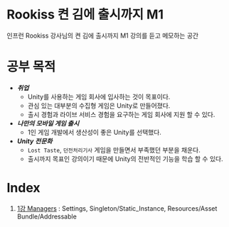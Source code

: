 # Rookiss 켠 김에 출시까지 M1

인프런 Rookiss 강사님의 켠 김에 출시까지 M1 강의를 듣고 메모하는 공간

# 공부 목적
- ***취업***
  - Unity를 사용하는 게임 회사에 입사하는 것이 목표이다.
  - 관심 있는 대부분의 수집형 게임은 Unity로 만들어졌다.
  - 출시 경험과 라이브 서비스 경험을 요구하는 게임 회사에 지원 할 수 있다.
- ***나만의 모바일 게임 출시***
  - 1인 게임 개발에서 생산성이 좋은 Unity를 선택했다.
- ***Unity 전문화***
  - `Lost Taste`, `던전처리기사` 게임을 만들면서 부족했던 부분을 채운다.
  - 출시까지 목표인 강의이기 때문에 Unity의 전반적인 기능을 학습 할 수 있다.

# Index
1. [1강 Managers](1_Managers/) : Settings, Singleton/Static_Instance, Resources/Asset Bundle/Addressable